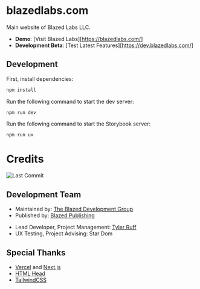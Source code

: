 # blazedlabs.com

Main website of Blazed Labs LLC.

- **Demo**: [Visit Blazed Labs][https://blazedlabs.com/]
- **Development Beta**: [Test Latest Features][https://dev.blazedlabs.com/]

## Development

First, install dependencies:
```sh
npm install
```

Run the following command to start the dev server:
```
npm run dev
```

Run the following command to start the Storybook server:
```sh
npm run ux
```

# Credits
![Last Commit](https://img.shields.io/github/last-commit/blazed-space/fire-angular?style=for-the-badge "Last Commit")
## Development Team
* Maintained by: [The Blazed Development Group](https://www.facebook.com/groups/blzdev)
* Published by: [Blazed Publishing](https://blazed.xyz/)
- Lead Developer, Project Management: [Tyler Ruff](https://github.com/tyler-ruff)
- UX Testing, Project Advising: Star Dom
## Special Thanks
- [Vercel](https://vercel.com/) and [Next.js](https://nextjs.org/)
- [HTML Head](https://htmlhead.dev/)
- [TailwindCSS](https://tailwindcss.com/)